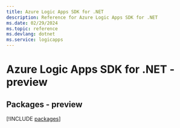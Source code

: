 ```yaml
---
title: Azure Logic Apps SDK for .NET
description: Reference for Azure Logic Apps SDK for .NET
ms.date: 02/29/2024
ms.topic: reference
ms.devlang: dotnet
ms.service: logicapps
---
```

# Azure Logic Apps SDK for .NET - preview
## Packages - preview
[!INCLUDE [packages](logic-apps-index.md)]